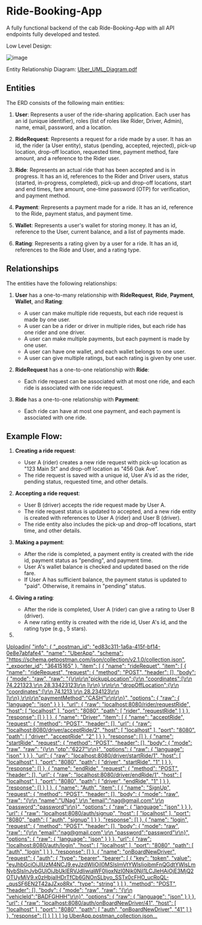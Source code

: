 # Ride-Booking-App
A fully functional backend of the cab Ride-Booking-App with all API endpoints fully developed and tested.

Low Level Design:

![image](https://github.com/user-attachments/assets/1d504c2a-4db0-4978-845b-1b8452015d04)

Entity Relationship Diagram:
[Uber_UML_Diagram.pdf](https://github.com/user-attachments/files/16875695/Uber_UML_Diagram.pdf)

## Entities

The ERD consists of the following main entities:

1. **User**: Represents a user of the ride-sharing application.
 Each user has an id (unique identifier),
  roles (list of roles like Rider, Driver, Admin),
   name, email, password, and a location.

2. **RideRequest**: Represents a request for a ride made by a user. It has an id, the rider (a User entity), status (pending, accepted, rejected), pick-up location, drop-off location, requested time, payment method, fare amount, and a reference to the Rider user.

3. **Ride**: Represents an actual ride that has been accepted and is in progress. It has an id, references to the Rider and Driver users, status (started, in-progress, completed), pick-up and drop-off locations, start and end times, fare amount, one-time password (OTP) for verification, and payment method.

4. **Payment**: Represents a payment made for a ride. It has an id, reference to the Ride, payment status, and payment time.

5. **Wallet**: Represents a user's wallet for storing money. It has an id, reference to the User, current balance, and a list of payments made.

6. **Rating**: Represents a rating given by a user for a ride. It has an id, references to the Ride and User, and a rating type.

## Relationships

The entities have the following relationships:

1. **User** has a one-to-many relationship with **RideRequest**, **Ride**, **Payment**, **Wallet**, and **Rating**:
   - A user can make multiple ride requests, but each ride request is made by one user.
   - A user can be a rider or driver in multiple rides, but each ride has one rider and one driver.
   - A user can make multiple payments, but each payment is made by one user.
   - A user can have one wallet, and each wallet belongs to one user.
   - A user can give multiple ratings, but each rating is given by one user.

2. **RideRequest** has a one-to-one relationship with **Ride**:
   - Each ride request can be associated with at most one ride, and each ride is associated with one ride request.

3. **Ride** has a one-to-one relationship with **Payment**:
   - Each ride can have at most one payment, and each payment is associated with one ride.

## Example Flow:

1. **Creating a ride request**:
   - User A (rider) creates a new ride request with pick-up location as "123 Main St" and drop-off location as "456 Oak Ave".
   - The ride request is saved with a unique id, User A's id as the rider, pending status, requested time, and other details.

2. **Accepting a ride request**:
   - User B (driver) accepts the ride request made by User A.
   - The ride request status is updated to accepted, and a new ride entity is created with references to User A (rider) and User B (driver).
   - The ride entity also includes the pick-up and drop-off locations, start time, and other details.

3. **Making a payment**:
   - After the ride is completed, a payment entity is created with the ride id, payment status as "pending", and payment time.
   - User A's wallet balance is checked and updated based on the ride fare.
   - If User A has sufficient balance, the payment status is updated to "paid". Otherwise, it remains in "pending" status.

4. **Giving a rating**:
   - After the ride is completed, User A (rider) can give a rating to User B (driver).
   - A new rating entity is created with the ride id, User A's id, and the rating type (e.g., 5 stars).
  
5. 
[Uploadin{
	"info": {
		"_postman_id": "ed83c311-1a6a-415f-bf14-0e8e7abfafe4",
		"name": "UberApp",
		"schema": "https://schema.getpostman.com/json/collection/v2.1.0/collection.json",
		"_exporter_id": "36415165"
	},
	"item": [
		{
			"name": "rideRequet",
			"item": [
				{
					"name": "rideRequest",
					"request": {
						"method": "POST",
						"header": [],
						"body": {
							"mode": "raw",
							"raw": "{\r\n\r\n\"pickupLocation\":{\r\n    \"coordinates\":[\r\n        74.221323,\r\n        28.33423123\r\n    ]\r\n},\r\n\r\n    \"dropOffLocation\":{\r\n    \"coordinates\":[\r\n        74.1213,\r\n        28.234123\r\n    ]\r\n},\r\n\r\n\"paymentMethod\":\"CASH\"\r\n\r\n}",
							"options": {
								"raw": {
									"language": "json"
								}
							}
						},
						"url": {
							"raw": "localhost:8080/rider/requestRide",
							"host": [
								"localhost"
							],
							"port": "8080",
							"path": [
								"rider",
								"requestRide"
							]
						}
					},
					"response": []
				}
			]
		},
		{
			"name": "Driver",
			"item": [
				{
					"name": "acceptRide",
					"request": {
						"method": "POST",
						"header": [],
						"url": {
							"raw": "localhost:8080/driver/acceptRide/2",
							"host": [
								"localhost"
							],
							"port": "8080",
							"path": [
								"driver",
								"acceptRide",
								"2"
							]
						}
					},
					"response": []
				},
				{
					"name": "startRide",
					"request": {
						"method": "POST",
						"header": [],
						"body": {
							"mode": "raw",
							"raw": "{\r\n    \"otp\":\"6227\"\r\n}",
							"options": {
								"raw": {
									"language": "json"
								}
							}
						},
						"url": {
							"raw": "localhost:8080/driver/startRide/1",
							"host": [
								"localhost"
							],
							"port": "8080",
							"path": [
								"driver",
								"startRide",
								"1"
							]
						}
					},
					"response": []
				},
				{
					"name": "endRide",
					"request": {
						"method": "POST",
						"header": [],
						"url": {
							"raw": "localhost:8080/driver/endRide/1",
							"host": [
								"localhost"
							],
							"port": "8080",
							"path": [
								"driver",
								"endRide",
								"1"
							]
						}
					},
					"response": []
				}
			]
		},
		{
			"name": "Auth",
			"item": [
				{
					"name": "SignUp",
					"request": {
						"method": "POST",
						"header": [],
						"body": {
							"mode": "raw",
							"raw": "{\r\n    \"name\":\"UNag\",\r\n    \"email\":\"nag@gmail.com\",\r\n    \"password\":\"password\"\r\n}",
							"options": {
								"raw": {
									"language": "json"
								}
							}
						},
						"url": {
							"raw": "localhost:8080/auth/signup",
							"host": [
								"localhost"
							],
							"port": "8080",
							"path": [
								"auth",
								"signup"
							]
						}
					},
					"response": []
				},
				{
					"name": "login",
					"request": {
						"method": "POST",
						"header": [],
						"body": {
							"mode": "raw",
							"raw": "{\r\n    \"email\":\"nag@gmail.com\",\r\n    \"password\":\"password\"\r\n}",
							"options": {
								"raw": {
									"language": "json"
								}
							}
						},
						"url": {
							"raw": "localhost:8080/auth/login",
							"host": [
								"localhost"
							],
							"port": "8080",
							"path": [
								"auth",
								"login"
							]
						}
					},
					"response": []
				},
				{
					"name": "onBoardNewDriver",
					"request": {
						"auth": {
							"type": "bearer",
							"bearer": [
								{
									"key": "token",
									"value": "eyJhbGciOiJIUzM4NCJ9.eyJzdWIiOiI0MSIsImVtYWlsIjoibmFnQGdtYWlsLmNvbSIsInJvbGUiOiJbUklERVJdIiwiaWF0IjoxNzI0Njk0NjI1LCJleHAiOjE3MjQ2OTUyMjV9.x0zHbjaIHDrTfCb6GNOnSLbyo_SSTx0cFHO_ucRoQL-_qusSF6EN2T42aJZxo8Rx",
									"type": "string"
								}
							]
						},
						"method": "POST",
						"header": [],
						"body": {
							"mode": "raw",
							"raw": "{\r\n    \"vehicleId\":\"BADFGHHH\"\r\n}",
							"options": {
								"raw": {
									"language": "json"
								}
							}
						},
						"url": {
							"raw": "localhost:8080/auth/onBoardNewDriver/41",
							"host": [
								"localhost"
							],
							"port": "8080",
							"path": [
								"auth",
								"onBoardNewDriver",
								"41"
							]
						}
					},
					"response": []
				}
			]
		}
	]
}g UberApp.postman_collection.json…]()



